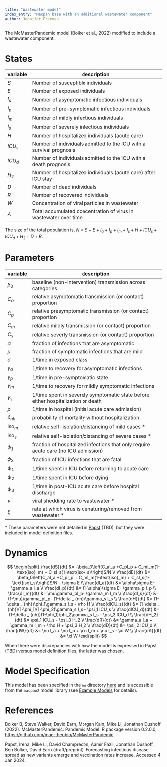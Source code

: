 ```yaml
---
title: "Wastewater model"
index_entry: "Macpan base with an additional wastewater component"
author: Jennifer Freeman
---
```


The McMasterPandemic model (Bolker et al., 2022) modified to include a wastewater component.

# States

| variable | description                                                            |
| -------- | ---------------------------------------------------------------------- |
| $S$      | Number of susceptible individuals                                      |
| $E$      | Number of exposed individuals                                          |
| $I_a$    | Number of asymptomatic infectious individuals                          |
| $I_p$    | Number of pre-symptomatic infectious individuals                       |
| $I_m$    | Number of mildly infectious individuals                                |
| $I_s$    | Number of severely infectious individuals                              |
| $H$      | Number of hospitalized individuals (acute care)                        |
| $ICU_s$  | Number of individuals admitted to the ICU with a survival prognosis    |
| $ICU_d$  | Number of individuals admitted to the ICU with a death prognosis       |
| $H_2$    | Number of hospitalized individuals (acute care) after ICU stay         |
| $D$      | Number of dead individuals                                             |
| $R$      | Number of recovered individuals                                        |
| $W$      | Concentration of viral particles in wastewater                         |
| $A$      | Total accumulated concentration of virus in wastewater over time       |

The size of the total population is, $N = S + E + I_a + I_p + I_m + I_s + H +  ICU_s + ICU_d + H_2 + D + R$.

# Parameters

| variable       | description                                                                         |
| -------------- | ----------------------------------------------------------------------------------- |
| $\beta_0$      | baseline (non-intervention) transmission across categories                          |
| $C_a$          | relative asymptomatic transmission (or contact) proportion                          |
| $C_p$          | relative presymptomatic transmission (or contact) proportion                        |
| $C_m$          | relative mildly transmission (or contact) proportion                                |
| $C_s$          | relative severly transmission (or contact) proportion                               |
| $\alpha$       | fraction of infections that are asymptomatic                                        |
| $\mu$          | fraction of symptomatic infections that are mild                                    |
| $\sigma$       | 1/time in exposed class                                                             |
| $\gamma_a$     | 1/time to recovery for asymptomatic infections                                      |
| $\gamma_p$     | 1/time in pre-symptomatic state                                                     |
| $\gamma_m$     | 1/time to recovery for mildly symptomatic infections                                |
| $\gamma_s$     | 1/time spent in severely symptomatic state before either hospitalization or death   |
| $\rho$         | 1/time in hospital (initial acute care admission)                                   |
| $\delta_{nh}$  | probability of mortality without hospitalization                                    |
| $\text{iso}_m$ | relative self-isolation/distancing of mild cases *                                  |
| $\text{iso}_s$ | relative self-isolation/distancing of severe cases *                                |
| $\phi_1$       | fraction of hospitalized infections that only require acute care (no ICU admission) |
| $\phi_2$       | fraction of ICU infections that are fatal                                           |
| $\psi_1$       | 1/time spent in ICU before returning to acute care                                  |
| $\psi_2$       | 1/time spent in ICU before dying                                                    |
| $\psi_3$       | 1/time in post-ICU acute care before hospital discharge                             |
| $\nu$          | viral shedding rate to wastewater *            |
| $\xi$          | rate at which virus is denaturing/removed from wastewater *                         |

\* These parameters were not detailed in [Papst](#references) (TBD), but they were included in model definition files. 

# Dynamics 

<!-- nb. do not remove the spaces in `\delta _ {nh}`. https://github.com/github/markup/issues/1575 -->
$$
\begin{split}
\frac{dS}{dt} &= -\beta_0\left(C_aI_a +C_pI_p + C_mI_m(1-\text{iso}_m) + C_sI_s(1-\text{iso}_s)\right)S/N \\
\frac{dE}{dt} &= \beta_0\left(C_aI_a +C_pI_p + C_mI_m(1-\text{iso}_m) + C_sI_s(1-\text{iso}_s)\right)S/N - \sigma E \\
\frac{dI_a}{dt} &= \alpha\sigma E- \gamma_a I_a \\
\frac{dI_p}{dt} &= (1-\alpha)\sigma E- \gamma_p I_p \\
\frac{dI_m}{dt} &= \mu\gamma_pI_p- \gamma_m I_m \\
\frac{dI_s}{dt} &= (1-\mu)\gamma_pI_p- (1-\delta _ {nh})\gamma_s I_s \\
\frac{dH}{dt} &= (1-\delta _ {nh})\phi_1\gamma_s I_s - \rho H  \\
\frac{dICU_s}{dt} &= (1-\delta _ {nh})(1-\phi_1)(1-\phi_2)\gamma_s I_s - \psi_1 ICU_s \\
\frac{dICU_d}{dt} &= (1-\delta _ {nh})(1-\phi_1)\phi_2\gamma_s I_s - \psi_2 ICU_d \\
\frac{dH_2}{dt} &= \psi_1 ICU_s - \psi_3 H_2  \\
\frac{dR}{dt} &= \gamma_a I_a + \gamma_m I_m + \rho H + \psi_3 H_2 \\
\frac{dD}{dt} &=  \psi_2 ICU_d \\
\frac{dW}{dt} &= \nu I_a + \nu I_p + \nu I_m + \nu I_s - \xi W \\
\frac{dA}{dt} &= \xi W
\end{split}
$$

When there were discrepancies with how the model is expressed in Papst (TBD) versus model definition files, the latter was chosen.

# Model Specification

This model has been specified in the `ww` directory [here](https://github.com/canmod/macpan2/blob/main/inst/starter_models/ww/tmb.R) and is accessible from the `macpan2` model library (see [Example Models](https://canmod.github.io/macpan2/articles/example_models.html) for details). 

# References 

Bolker B, Steve Walker, David Earn, Morgan Kain, Mike Li, Jonathan Dushoff (2022). McMasterPandemic: Pandemic Model. R package version 0.2.0.0, https://github.com/mac-theobio/McMasterPandemic.

Papst, Irena, Mike Li, David Champredon, Aamir Fazil, Jonathan Dushoff, Ben Bolker, David Earn (draft/preprint). Forecasting infectious disease spread as new variants emerge and vaccination rates increase. Accessed 4 Jan 2024.

